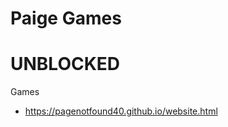 # Paige Games
# UNBLOCKED
Games
- [https://pagenotfound40.github.io/website.html ](https://pagenotfound40.github.io/Hub.html)

